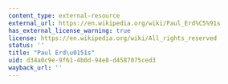 ```yaml
---
content_type: external-resource
external_url: https://en.wikipedia.org/wiki/Paul_Erd%C5%91s
has_external_license_warning: true
license: https://en.wikipedia.org/wiki/All_rights_reserved
status: ''
title: "Paul Erd\u0151s"
uid: d34a0c9e-9f61-4b0d-94e8-d4587075ced3
wayback_url: ''
---
```

